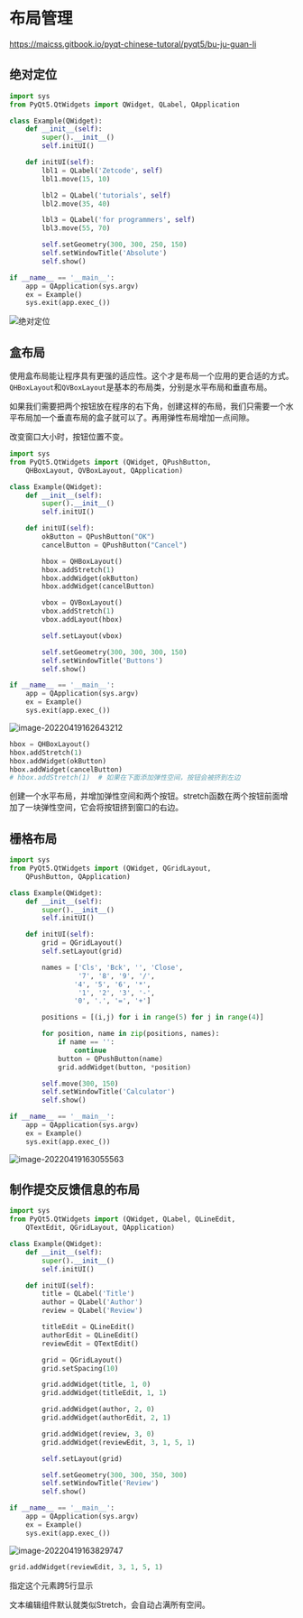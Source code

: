 # 布局管理

https://maicss.gitbook.io/pyqt-chinese-tutoral/pyqt5/bu-ju-guan-li

## 绝对定位

```python
import sys
from PyQt5.QtWidgets import QWidget, QLabel, QApplication

class Example(QWidget):
    def __init__(self):
        super().__init__()
        self.initUI()

    def initUI(self):
        lbl1 = QLabel('Zetcode', self)
        lbl1.move(15, 10)

        lbl2 = QLabel('tutorials', self)
        lbl2.move(35, 40)

        lbl3 = QLabel('for programmers', self)
        lbl3.move(55, 70)

        self.setGeometry(300, 300, 250, 150)
        self.setWindowTitle('Absolute')
        self.show()

if __name__ == '__main__':
    app = QApplication(sys.argv)
    ex = Example()
    sys.exit(app.exec_())
```

![绝对定位](images/image-20220419161700032.png)

## 盒布局

使用盒布局能让程序具有更强的适应性。这个才是布局一个应用的更合适的方式。`QHBoxLayout`和`QVBoxLayout`是基本的布局类，分别是水平布局和垂直布局。

如果我们需要把两个按钮放在程序的右下角，创建这样的布局，我们只需要一个水平布局加一个垂直布局的盒子就可以了。再用弹性布局增加一点间隙。

改变窗口大小时，按钮位置不变。

```python
import sys
from PyQt5.QtWidgets import (QWidget, QPushButton,
    QHBoxLayout, QVBoxLayout, QApplication)

class Example(QWidget):
    def __init__(self):
        super().__init__()
        self.initUI()

    def initUI(self):
        okButton = QPushButton("OK")
        cancelButton = QPushButton("Cancel")

        hbox = QHBoxLayout()
        hbox.addStretch(1)
        hbox.addWidget(okButton)
        hbox.addWidget(cancelButton)

        vbox = QVBoxLayout()
        vbox.addStretch(1)
        vbox.addLayout(hbox)

        self.setLayout(vbox)

        self.setGeometry(300, 300, 300, 150)
        self.setWindowTitle('Buttons')
        self.show()

if __name__ == '__main__':
    app = QApplication(sys.argv)
    ex = Example()
    sys.exit(app.exec_())
```

![image-20220419162643212](images/image-20220419162643212.png)

```python
hbox = QHBoxLayout()
hbox.addStretch(1)
hbox.addWidget(okButton)
hbox.addWidget(cancelButton)
# hbox.addStretch(1)  # 如果在下面添加弹性空间，按钮会被挤到左边
```

创建一个水平布局，并增加弹性空间和两个按钮。stretch函数在两个按钮前面增加了一块弹性空间，它会将按钮挤到窗口的右边。

## 栅格布局

```python
import sys
from PyQt5.QtWidgets import (QWidget, QGridLayout,
    QPushButton, QApplication)

class Example(QWidget):
    def __init__(self):
        super().__init__()
        self.initUI()

    def initUI(self):
        grid = QGridLayout()
        self.setLayout(grid)

        names = ['Cls', 'Bck', '', 'Close',
                 '7', '8', '9', '/',
                '4', '5', '6', '*',
                 '1', '2', '3', '-',
                '0', '.', '=', '+']

        positions = [(i,j) for i in range(5) for j in range(4)]

        for position, name in zip(positions, names):
            if name == '':
                continue
            button = QPushButton(name)
            grid.addWidget(button, *position)

        self.move(300, 150)
        self.setWindowTitle('Calculator')
        self.show()

if __name__ == '__main__':
    app = QApplication(sys.argv)
    ex = Example()
    sys.exit(app.exec_())
```

![image-20220419163055563](images/image-20220419163055563.png)

## 制作提交反馈信息的布局

```python
import sys
from PyQt5.QtWidgets import (QWidget, QLabel, QLineEdit, 
    QTextEdit, QGridLayout, QApplication)

class Example(QWidget):
    def __init__(self):
        super().__init__()
        self.initUI()

    def initUI(self):
        title = QLabel('Title')
        author = QLabel('Author')
        review = QLabel('Review')

        titleEdit = QLineEdit()
        authorEdit = QLineEdit()
        reviewEdit = QTextEdit()

        grid = QGridLayout()
        grid.setSpacing(10)

        grid.addWidget(title, 1, 0)
        grid.addWidget(titleEdit, 1, 1)

        grid.addWidget(author, 2, 0)
        grid.addWidget(authorEdit, 2, 1)

        grid.addWidget(review, 3, 0)
        grid.addWidget(reviewEdit, 3, 1, 5, 1)

        self.setLayout(grid)

        self.setGeometry(300, 300, 350, 300)
        self.setWindowTitle('Review')
        self.show()

if __name__ == '__main__':
    app = QApplication(sys.argv)
    ex = Example()
    sys.exit(app.exec_())
```

![image-20220419163829747](images/image-20220419163829747.png)

```python
grid.addWidget(reviewEdit, 3, 1, 5, 1)
```

指定这个元素跨5行显示

文本编辑组件默认就类似Stretch，会自动占满所有空间。